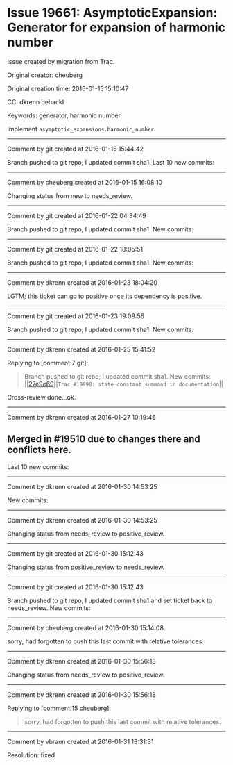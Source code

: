 # Issue 19661: AsymptoticExpansion: Generator for expansion of harmonic number

Issue created by migration from Trac.

Original creator: cheuberg

Original creation time: 2016-01-15 15:10:47

CC:  dkrenn behackl

Keywords: generator, harmonic number

Implement `asymptotic_expansions.harmonic_number`.


---

Comment by git created at 2016-01-15 15:44:42

Branch pushed to git repo; I updated commit sha1. Last 10 new commits:


---

Comment by cheuberg created at 2016-01-15 16:08:10

Changing status from new to needs_review.


---

Comment by git created at 2016-01-22 04:34:49

Branch pushed to git repo; I updated commit sha1. New commits:


---

Comment by git created at 2016-01-22 18:05:51

Branch pushed to git repo; I updated commit sha1. New commits:


---

Comment by dkrenn created at 2016-01-23 18:04:20

LGTM; this ticket can go to positive once its dependency is positive.


---

Comment by git created at 2016-01-23 19:09:56

Branch pushed to git repo; I updated commit sha1. New commits:


---

Comment by dkrenn created at 2016-01-25 15:41:52

Replying to [comment:7 git]:
> Branch pushed to git repo; I updated commit sha1. New commits:
> ||[27e9e69](http://git.sagemath.org/sage.git/commit/?id=27e9e6992fadf8c8489805b8247465a3200e42ef)||`Trac #19898: state constant summand in documentation`||

Cross-review done...ok.


---

Comment by dkrenn created at 2016-01-27 10:19:46

Merged in #19510 due to changes there and conflicts here.
----
Last 10 new commits:


---

Comment by dkrenn created at 2016-01-30 14:53:25

New commits:


---

Comment by dkrenn created at 2016-01-30 14:53:25

Changing status from needs_review to positive_review.


---

Comment by git created at 2016-01-30 15:12:43

Changing status from positive_review to needs_review.


---

Comment by git created at 2016-01-30 15:12:43

Branch pushed to git repo; I updated commit sha1 and set ticket back to needs_review. New commits:


---

Comment by cheuberg created at 2016-01-30 15:14:08

sorry, had forgotten to push this last commit with relative tolerances.


---

Comment by dkrenn created at 2016-01-30 15:56:18

Changing status from needs_review to positive_review.


---

Comment by dkrenn created at 2016-01-30 15:56:18

Replying to [comment:15 cheuberg]:
> sorry, had forgotten to push this last commit with relative tolerances.


---

Comment by vbraun created at 2016-01-31 13:31:31

Resolution: fixed
